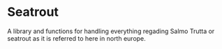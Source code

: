 # Seatrout
A library and functions for handling everything regading Salmo Trutta or seatrout as it is referred to here in north europe.
